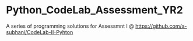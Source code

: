 # Python_CodeLab_Assessment_YR2

A series of programming solutions for Assessmnt I @ https://github.com/a-subhani/CodeLab-II-Pyhton
